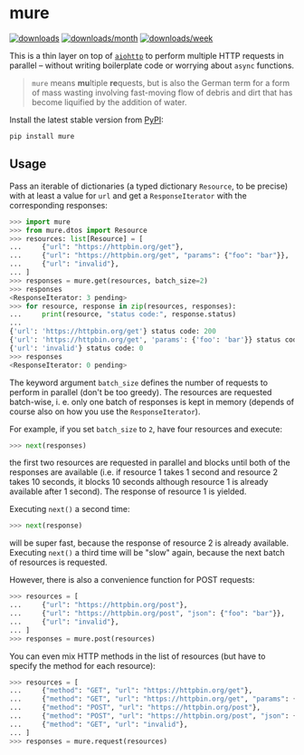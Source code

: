 # mure

[![downloads](https://static.pepy.tech/personalized-badge/mure?period=total&units=international_system&left_color=black&right_color=black&left_text=downloads)](https://pepy.tech/project/mure)
[![downloads/month](https://static.pepy.tech/personalized-badge/mure?period=month&units=abbreviation&left_color=black&right_color=black&left_text=downloads/month)](https://pepy.tech/project/mure)
[![downloads/week](https://static.pepy.tech/personalized-badge/mure?period=week&units=abbreviation&left_color=black&right_color=black&left_text=downloads/week)](https://pepy.tech/project/mure)

This is a thin layer on top of [`aiohttp`](https://docs.aiohttp.org/en/stable/) to perform multiple HTTP requests in parallel – without writing boilerplate code or worrying about `async` functions.

> `mure` means **mu**ltiple **re**quests, but is also the German term for a form of mass wasting involving fast-moving flow of debris and dirt that has become liquified by the addition of water.

Install the latest stable version from [PyPI](https://pypi.org/project/mure):

```
pip install mure
```

## Usage

Pass an iterable of dictionaries (a typed dictionary `Resource`, to be precise) with at least a value for `url` and get a `ResponseIterator` with the corresponding responses:

```python
>>> import mure
>>> from mure.dtos import Resource
>>> resources: list[Resource] = [
...     {"url": "https://httpbin.org/get"},
...     {"url": "https://httpbin.org/get", "params": {"foo": "bar"}},
...     {"url": "invalid"},
... ]
>>> responses = mure.get(resources, batch_size=2)
>>> responses
<ResponseIterator: 3 pending>
>>> for resource, response in zip(resources, responses):
...     print(resource, "status code:", response.status)
...
{'url': 'https://httpbin.org/get'} status code: 200
{'url': 'https://httpbin.org/get', 'params': {'foo': 'bar'}} status code: 200
{'url': 'invalid'} status code: 0
>>> responses
<ResponseIterator: 0 pending>
```

The keyword argument `batch_size` defines the number of requests to perform in parallel (don't be too greedy). The resources are requested batch-wise, i. e. only one batch of responses is kept in memory (depends of course also on how you use the `ResponseIterator`).

For example, if you set `batch_size` to `2`, have four resources and execute:

```python
>>> next(responses)
```

the first two resources are requested in parallel and blocks until both of the responses are available (i.e. if resource 1 takes 1 second and resource 2 takes 10 seconds, it blocks 10 seconds although resource 1 is already available after 1 second). The response of resource 1 is yielded.

Executing `next()` a second time:

```python
>>> next(response)
```

will be super fast, because the response of resource 2 is already available. Executing `next()` a third time will be "slow" again, because the next batch of resources is requested.

However, there is also a convenience function for POST requests:

```python
>>> resources = [
...     {"url": "https://httpbin.org/post"},
...     {"url": "https://httpbin.org/post", "json": {"foo": "bar"}},
...     {"url": "invalid"},
... ]
>>> responses = mure.post(resources)
```

You can even mix HTTP methods in the list of resources (but have to specify the method for each resource):

```python
>>> resources = [
...     {"method": "GET", "url": "https://httpbin.org/get"},
...     {"method": "GET", "url": "https://httpbin.org/get", "params": {"foo": "bar"}},
...     {"method": "POST", "url": "https://httpbin.org/post"},
...     {"method": "POST", "url": "https://httpbin.org/post", "json": {"foo": "bar"}},
...     {"method": "GET", "url": "invalid"},
... ]
>>> responses = mure.request(resources)
```
